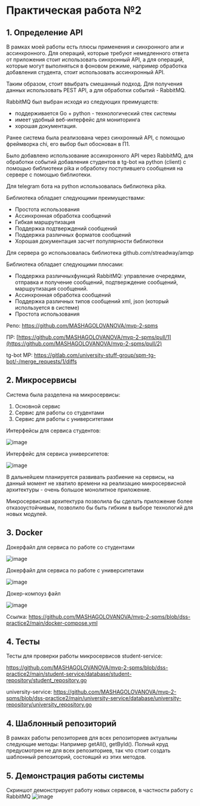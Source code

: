 # **Практическая работа №2**

## 1. **Определение API**
   
   В рамках моей работы есть плюсы применения и синхронного апи и ассинхронного.
   Для операций, которые требуют немедленного ответа от приложения стоит использовать синхронный API, а для операций, которые могут выполняться в фоновом режиме, например обработка добавления студента, стоит использовать ассинхронный API.

   Таким образом, стоит ввыбрать смешанный подход. Для получения данных использовать PEST API, а для обработки событий - RabbitMQ.

   RabbitMQ был выбран исходя из следующих преимуществ:
   - поддерживается Go + python - технологический стек системы
   - имеет удобный веб-интерфейс для мониторинга
   - хорошая документация.

   Ранее система была реализована через синхронный API, с помощью фреймворка chi, его выбор был обоснован в П1.

   Было добавлено использование ассинхронного API через RabbitMQ, для обработки событий добавления студентов в tg-bot на python (client) с помощью библиотеки pika и обработку поступившего сообщения на сервере с помощью библиотеки.

   Для telegram бота на python использовалась библиотека pika.

   Библиотека обладает следующими преимуществами:
   - Простота использования
   - Ассинхронная обработка сообщений
   - Гибкая маршрутизация
   - Поддержка подтверждений сообщений
   - Поддержка различных форматов сообщений
   - Хорошая документация засчет популярности библиотеки

   Для сервера go использовалась библиотека github.com/streadway/amqp

   Библиотека обладает следующими плюсами:
   - Поддержка различныхфункций RabbitMQ: управление очередями, отправка и получение сообщений, подтверждение сообщений, маршрутизация сообщений.
   - Ассинхронная обработка сообщений
   - Поддержка различных типов сообщений xml, json (который используется в системе)
   - Простота использования
   
   Репо: https://github.com/MASHAGOLOVANOVA/mvp-2-spms
   
   ПР: [https://github.com/MASHAGOLOVANOVA/mvp-2-spms/pull/1](https://github.com/MASHAGOLOVANOVA/mvp-2-spms/pull/2)

   tg-bot МР: https://gitlab.com/university-stuff-group/spm-tg-bot/-/merge_requests/1/diffs

## 2. **Микросервисы**
  Система была разделена на микросервисы:
  1. Основной сервис
  2. Сервис для работы со студентами
  3. Сервис для работы с университетами

Интерфейсы для сервиса студентов:

![image](https://github.com/user-attachments/assets/ffaa7266-04a3-43dc-bfe7-aa1ca36af9f0)

Интерфейс для сервиса университетов:

![image](https://github.com/user-attachments/assets/34f261eb-65c2-4726-b8f0-eaa096683e6e)


В дальнейшем планируется развивать разбиение на сервисы, на данный момент не хватило времени на реализацию микросервисной архитектуры - очень большое монолитное приложение.

Микросервисная архитектура позволила бы сделать приложение более отказоустойчивым, позволило бы быть гибким в выборе технологий для новых модулей.

## 3. **Docker**

Докерфайл для сервиса по работе со студентами

![image](https://github.com/user-attachments/assets/6ea840f2-20ce-4d67-bf04-1973c26200fa)


Докерфайл для сервиса по работе с университетами

![image](https://github.com/user-attachments/assets/3dc268d4-342a-4d6a-8c7c-36941c14f1b5)


Докер-компоуз файл

![image](https://github.com/user-attachments/assets/3145952b-8dd7-4088-8773-14c296b0eef4)

Ссылка:  https://github.com/MASHAGOLOVANOVA/mvp-2-spms/blob/dss-practice2/main/docker-compose.yml

## 4. **Тесты**
  Тесты для проверки работы микросервисов
  student-service:
  
  https://github.com/MASHAGOLOVANOVA/mvp-2-spms/blob/dss-practice2/main/student-service/database/student-repository/student_repository.go

  university-service:
   https://github.com/MASHAGOLOVANOVA/mvp-2-spms/blob/dss-practice2/main/university-service/database/university-repository/university_repository.go

## 4. **Шаблонный репозиторий**

  В рамках работы репозиториев для всех репозиториев актуальны следующие методы:
  Например getAll(), getById().
  Полный круд предусмотрен не для всех репозиториев, так что стоит создать шаблонный репозиторий, состоящий из этих методов.


## 5. **Демонстрация работы системы**

Скриншот демонстрирует работу новых сервисов, в частности работу с RabbitMQ 
![image](https://github.com/user-attachments/assets/e9d03d15-5029-44bd-9d4c-e88daaab0129)



  
